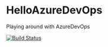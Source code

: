# HelloAzureDevOps
Playing around with AzureDevOps

[![Build Status](https://dev.azure.com/luzianserafin42/HelloAzureDevOps/_apis/build/status/lserafin.HelloAzureDevOps)](https://dev.azure.com/luzianserafin42/HelloAzureDevOps/_build/latest?definitionId=1)
